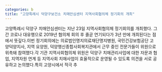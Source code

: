```yaml
---
categories: b
title: "고양특례시 덕양구보건소 치매안심센터 지역사회협의체 정기회의 개최"
---
```

고양특례시 덕양구 치매안심센터는 지난 23일 지역사회협의체 정기회의를 개최했다. 그간 코로나 대유행으로 2019년 협의체 회의 후 줄곧 연기되다가 3년 만에 개최된다는 점에서 뜻깊다.이번 정기회의에는 의료법인명지의료재단명지병원, 국민건강보험공단 고양덕양지사, 지역 요양원, 덕양행신종합사회복지관에서 근무 중인 전문가들이 위원으로 위촉돼 참여했다.각 기관 지역사회협의체 위원은 덕양구 치매관리사업에 대한 자문과 협업, 지역자원 연계 등 지역사회 치매사업이 효율적으로 운영될 수 있도록 의견을 서로 공유하고 논의했다.특히 고양시에서 적극 추